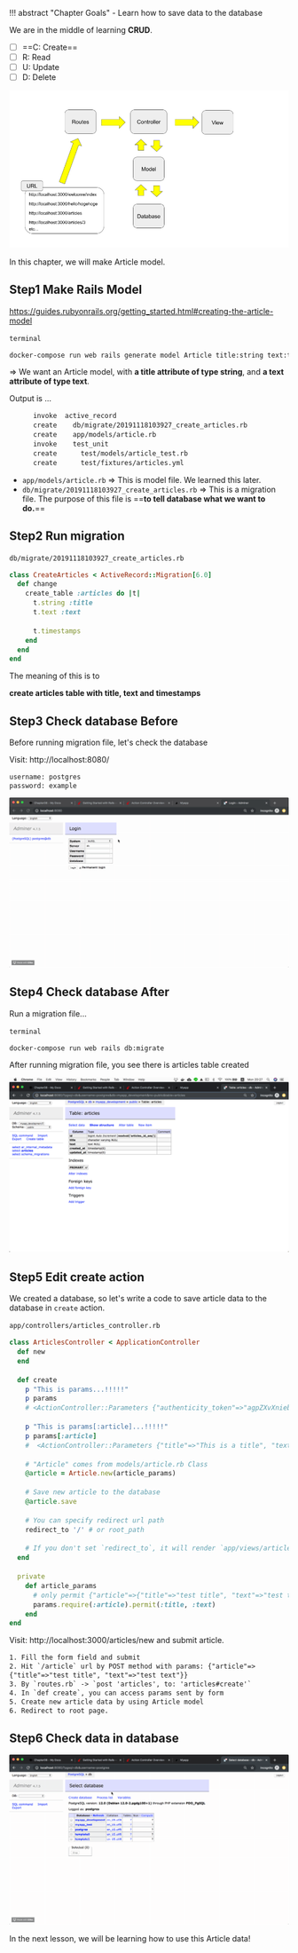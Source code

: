 !!! abstract "Chapter Goals"
    - Learn how to save data to the database

We are in the middle of learning **CRUD**.

* [ ] ==C: Create==
* [ ] R: Read
* [ ] U: Update
* [ ] D: Delete

![rails-flow-diagram.png](../img/rails-guide-basics/rails-flow-diagram.png)


In this chapter, we will make Article model.

## Step1 Make Rails Model

https://guides.rubyonrails.org/getting_started.html#creating-the-article-model

`terminal`
```bash
docker-compose run web rails generate model Article title:string text:text
```
=> We want an Article model, with **a title attribute of type string**, and **a text attribute of type text**.

Output is ...

```bash hl_lines="2 3"
      invoke  active_record
      create    db/migrate/20191118103927_create_articles.rb
      create    app/models/article.rb
      invoke    test_unit
      create      test/models/article_test.rb
      create      test/fixtures/articles.yml
```

- `app/models/article.rb`
=> This is model file. We learned this later.
- `db/migrate/20191118103927_create_articles.rb`
=> This is a migration file. The purpose of this file is ==**to tell database what we want to do.**==


## Step2 Run migration
`db/migrate/20191118103927_create_articles.rb`
```ruby hl_lines="3"
class CreateArticles < ActiveRecord::Migration[6.0]
  def change
    create_table :articles do |t|
      t.string :title
      t.text :text

      t.timestamps
    end
  end
end
```

The meaning of this is to

**create articles table with title, text and timestamps**


## Step3 Check database **Before**

Before running migration file, let's check the database

Visit: http://localhost:8080/

```
username: postgres
password: example
```

![login-adminer.gif](../img/rails-guide-basics/login-adminer.gif)


## Step4 Check database **After**

Run a migration file...

`terminal`
```bash
docker-compose run web rails db:migrate
```

After running migration file, you see there is articles table created

![articles-table-created.png](../img/rails-guide-basics/articles-table-created.png)

## Step5 Edit **create** action
We created a database, so let's write a code to save article data to the database in `create` action.

`app/controllers/articles_controller.rb`
```ruby
class ArticlesController < ApplicationController
  def new
  end

  def create
    p "This is params...!!!!!"
    p params
    # <ActionController::Parameters {"authenticity_token"=>"agpZXvXnieb3Sj+us7Xr2ZVqaTwu29OZULDPrlFj6pdhLWO8vraoFXfuCsLMMuHxYPvyBTfxqOF1l6CGXtY1dA==", "article"=>{"title"=>"tetete", "text"=>"jiojio"}, "commit"=>"Save Article", "controller"=>"articles", "action"=>"create"} permitted: false>
    
    p "This is params[:article]...!!!!!"
    p params[:article]
    #  <ActionController::Parameters {"title"=>"This is a title", "text"=>"hogehoge text"} permitted: false>

    # "Article" comes from models/article.rb Class
    @article = Article.new(article_params)
    
    # Save new article to the database
    @article.save

    # You can specify redirect url path
    redirect_to '/' # or root_path

    # If you don't set `redirect_to`, it will render `app/views/articles/create.html.erb`
  end
   
  private
    def article_params
      # only permit {"article"=>{"title"=>"test title", "text"=>"test text"}} like this
      params.require(:article).permit(:title, :text)
    end
end
```

Visit: http://localhost:3000/articles/new and submit article.

```
1. Fill the form field and submit
2. Hit `/article` url by POST method with params: {"article"=>{"title"=>"test title", "text"=>"test text"}}
3. By `routes.rb` -> `post 'articles', to: 'articles#create'`
4. In `def create`, you can access params sent by form
5. Create new article data by using Article model
6. Redirect to root page.
```


## Step6 Check data in database
![check-article-data.gif](../img/rails-guide-basics/check-article-data.gif)

In the next lesson, we will be learning how to use this Article data!
